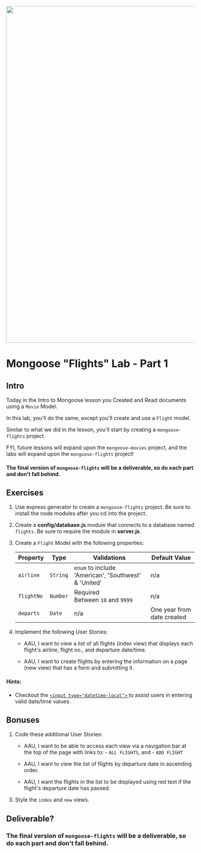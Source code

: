 <img src="https://i.imgur.com/Y74xxoD.jpg" width="900">

# Mongoose "Flights" Lab - Part 1

## Intro

Today in the Intro to Mongoose lesson you Created and Read documents using a `Movie` Model.

In this lab, you'll do the same, except you'll create and use a `Flight` model.

Similar to what we did in the lesson, you'll start by creating a `mongoose-flights` project.

FYI, future lessons will expand upon the `mongoose-movies` project, and the labs will expand upon the `mongoose-flights` project!

#### The final version of `mongoose-flights` will be a deliverable, so do each part and don't fall behind.

## Exercises

1. Use express generator to create a `mongoose-flights` project. Be sure to install the node modules after you cd into the project.

2. Create a **config/database.js** module that connects to a database named `flights`. Be sure to require the module in **server.js**.

3. Create a `Flight` Model with the following properties:

   | Property   | Type     | Validations                                          | Default Value              |
   | ---------- | -------- | ---------------------------------------------------- | -------------------------- |
   | `airline`  | `String` | `enum` to include 'American', 'Southwest' & 'United' | n/a                        |
   | `flightNo` | `Number` | Required<br>Between `10` and `9999`                  | n/a                        |
   | `departs`  | `Date`   | n/a                                                  | One year from date created |

4. Implement the following User Stories:

   - AAU, I want to view a list of all flights (index view) that displays each flight's airline, flight no., and departure date/time.

   - AAU, I want to create flights by entering the information on a page (new view) that has a form and submitting it.

#### Hints:

- Checkout the [`<input type="datetime-local">`
  ](https://developer.mozilla.org/en-US/docs/Web/HTML/Element/input/datetime-local) to assist users in entering valid date/time values.

## Bonuses

1. Code these additional User Stories:

   - AAU, I want to be able to access each view via a navigation bar at the top of the page with links to: - `ALL FLIGHTS`, and - `ADD FLIGHT`

   - AAU, I want to view the list of flights by departure date in ascending order.

   - AAU, I want the flights in the list to be displayed using red text if the flight's departure date has passed.

3) Style the `index` and `new` views.

## Deliverable?

### The final version of `mongoose-flights` will be a deliverable, so do each part and don't fall behind.
